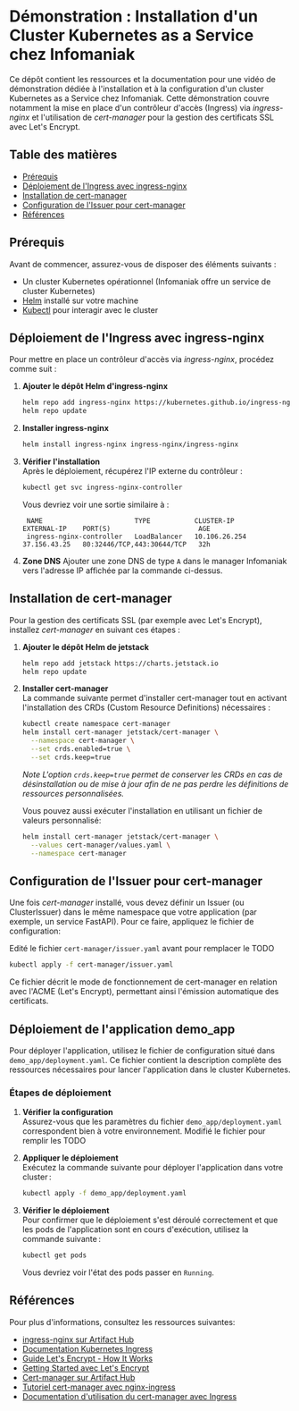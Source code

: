 # Démonstration : Installation d'un Cluster Kubernetes as a Service chez Infomaniak

Ce dépôt contient les ressources et la documentation pour une vidéo de démonstration dédiée à l'installation et à la configuration d'un cluster Kubernetes as a Service chez Infomaniak. Cette démonstration couvre notamment la mise en place d'un contrôleur d'accès (Ingress) via _ingress-nginx_ et l'utilisation de _cert-manager_ pour la gestion des certificats SSL avec Let's Encrypt.

## Table des matières

- [Prérequis](#prérequis)
- [Déploiement de l'Ingress avec ingress-nginx](#déploiement-de-lingress-avec-ingress-nginx)
- [Installation de cert-manager](#installation-de-cert-manager)
- [Configuration de l'Issuer pour cert-manager](#configuration-de-lissuer-pour-cert-manager)
- [Références](#références)

## Prérequis

Avant de commencer, assurez-vous de disposer des éléments suivants :

- Un cluster Kubernetes opérationnel (Infomaniak offre un service de cluster Kubernetes)
- [Helm](https://helm.sh/) installé sur votre machine
- [Kubectl](https://kubernetes.io/docs/tasks/tools/) pour interagir avec le cluster

## Déploiement de l'Ingress avec ingress-nginx

Pour mettre en place un contrôleur d'accès via _ingress-nginx_, procédez comme suit :

1. **Ajouter le dépôt Helm d'ingress-nginx**  
   ```bash
   helm repo add ingress-nginx https://kubernetes.github.io/ingress-nginx
   helm repo update
   ```

2. **Installer ingress-nginx**  
   ```bash
   helm install ingress-nginx ingress-nginx/ingress-nginx
   ```

3. **Vérifier l'installation**  
   Après le déploiement, récupérez l'IP externe du contrôleur :
   ```bash
   kubectl get svc ingress-nginx-controller
   ```
   Vous devriez voir une sortie similaire à :
   ```
    NAME                       TYPE           CLUSTER-IP      EXTERNAL-IP    PORT(S)                      AGE
    ingress-nginx-controller   LoadBalancer   10.106.26.254   37.156.43.25   80:32446/TCP,443:30644/TCP   32h
   ```
4. **Zone DNS**
   Ajouter une zone DNS de type `A` dans le manager Infomaniak vers l'adresse IP affichée par la commande ci-dessus.


## Installation de cert-manager

Pour la gestion des certificats SSL (par exemple avec Let's Encrypt), installez _cert-manager_ en suivant ces étapes :

1. **Ajouter le dépôt Helm de jetstack**  
   ```bash
   helm repo add jetstack https://charts.jetstack.io
   helm repo update
   ```

2. **Installer cert-manager**  
   La commande suivante permet d'installer cert-manager tout en activant l'installation des CRDs (Custom Resource Definitions) nécessaires :
   ```bash
   kubectl create namespace cert-manager
   helm install cert-manager jetstack/cert-manager \
     --namespace cert-manager \
     --set crds.enabled=true \
     --set crds.keep=true
   ```
   *Note L'option `crds.keep=true` permet de conserver les CRDs en cas de désinstallation ou de mise à jour afin de ne pas perdre les définitions de ressources personnalisées.*

   Vous pouvez aussi exécuter l'installation en utilisant un fichier de valeurs personnalisé:
   ```bash
   helm install cert-manager jetstack/cert-manager \
     --values cert-manager/values.yaml \
     --namespace cert-manager
   ```

## Configuration de l'Issuer pour cert-manager

Une fois _cert-manager_ installé, vous devez définir un Issuer (ou ClusterIssuer) dans le même namespace que votre application (par exemple, un service FastAPI). Pour ce faire, appliquez le fichier de configuration:

Edité le fichier ``cert-manager/issuer.yaml`` avant pour remplacer le TODO

```bash
kubectl apply -f cert-manager/issuer.yaml
```

Ce fichier décrit le mode de fonctionnement de cert-manager en relation avec l'ACME (Let's Encrypt), permettant ainsi l'émission automatique des certificats.

## Déploiement de l'application demo_app

Pour déployer l'application, utilisez le fichier de configuration situé dans `demo_app/deployment.yaml`. Ce fichier contient la description complète des ressources nécessaires pour lancer l'application dans le cluster Kubernetes.

### Étapes de déploiement

1. **Vérifier la configuration**  
   Assurez-vous que les paramètres du fichier `demo_app/deployment.yaml` correspondent bien à votre environnement. Modifié le fichier pour remplir les TODO

2. **Appliquer le déploiement**  
   Exécutez la commande suivante pour déployer l'application dans votre cluster :
   ```bash
   kubectl apply -f demo_app/deployment.yaml
   ```

3. **Vérifier le déploiement**  
   Pour confirmer que le déploiement s'est déroulé correctement et que les pods de l'application sont en cours d'exécution, utilisez la commande suivante :
   ```bash
   kubectl get pods
   ```
   Vous devriez voir l'état des pods passer en `Running`.

## Références

Pour plus d'informations, consultez les ressources suivantes:
- [ingress-nginx sur Artifact Hub](https://artifacthub.io/packages/helm/ingress-nginx/ingress-nginx)
- [Documentation Kubernetes Ingress](https://kubernetes.io/docs/concepts/services-networking/ingress/)
- [Guide Let's Encrypt - How It Works](https://letsencrypt.org/how-it-works/)
- [Getting Started avec Let's Encrypt](https://letsencrypt.org/getting-started/)
- [Cert-manager sur Artifact Hub](https://artifacthub.io/packages/helm/cert-manager/cert-manager)
- [Tutoriel cert-manager avec nginx-ingress](https://cert-manager.io/docs/tutorials/acme/nginx-ingress/)
- [Documentation d'utilisation du cert-manager avec Ingress](https://cert-manager.io/docs/usage/ingress/)